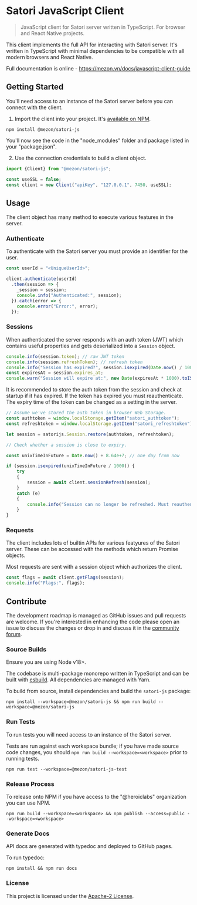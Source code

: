Satori JavaScript Client
========================

> JavaScript client for Satori server written in TypeScript. For browser and React Native projects.

This client implements the full API for interacting with Satori server. It's written in TypeScript with minimal dependencies to be compatible with all modern browsers and React Native.

Full documentation is online - https://mezon.vn/docs/javascript-client-guide

## Getting Started

You'll need access to an instance of the Satori server before you can connect with the client.

1. Import the client into your project. It's [available on NPM](https://www.npmjs/package/@mezon/satori-js).

  ```shell
  npm install @mezon/satori-js
  ```

You'll now see the code in the "node_modules" folder and package listed in your "package.json".

2. Use the connection credentials to build a client object.

  ```js
  import {Client} from "@mezon/satori-js";

  const useSSL = false;
  const client = new Client("apiKey", "127.0.0.1", 7450, useSSL);
  ```

## Usage

The client object has many method to execute various features in the server.

### Authenticate

To authenticate with the Satori server you must provide an identifier for the user.

```js
const userId = "<UniqueUserId>";

client.authenticate(userId)
  .then(session => {
    _session = session;
    console.info("Authenticated:", session);
  }).catch(error => {
    console.error("Error:", error);
  });
```

### Sessions

When authenticated the server responds with an auth token (JWT) which contains useful properties and gets deserialized into a `Session` object.

```js
console.info(session.token); // raw JWT token
console.info(session.refreshToken); // refresh token
console.info("Session has expired?", session.isexpired(Date.now() / 1000));
const expiresAt = session.expires_at;
console.warn("Session will expire at:", new Date(expiresAt * 1000).toISOString());
```

It is recommended to store the auth token from the session and check at startup if it has expired. If the token has expired you must reauthenticate. The expiry time of the token can be changed as a setting in the server.

```js
// Assume we've stored the auth token in browser Web Storage.
const authtoken = window.localStorage.getItem("satori_authtoken");
const refreshtoken = window.localStorage.getItem("satori_refreshtoken");

let session = satorijs.Session.restore(authtoken, refreshtoken);

// Check whether a session is close to expiry.

const unixTimeInFuture = Date.now() + 8.64e+7; // one day from now

if (session.isexpired(unixTimeInFuture / 1000)) {
    try
    {
        session = await client.sessionRefresh(session);
    }
    catch (e)
    {
        console.info("Session can no longer be refreshed. Must reauthenticate!");
    }
}
```

### Requests

The client includes lots of builtin APIs for various featyures of the Satori server. These can be accessed with the methods which return Promise objects.

Most requests are sent with a session object which authorizes the client.

```js
const flags = await client.getFlags(session);
console.info("Flags:", flags);
```

## Contribute

The development roadmap is managed as GitHub issues and pull requests are welcome. If you're interested in enhancing the code please open an issue to discuss the changes or drop in and discuss it in the [community forum](https://forum.mezon.vn).

### Source Builds

Ensure you are using Node v18>.

The codebase is multi-package monorepo written in TypeScript and can be built with [esbuild](https://github.com/evanw/esbuild). All dependencies are managed with Yarn.

To build from source, install dependencies and build the `satori-js` package:

```shell
npm install --workspace=@mezon/satori-js && npm run build --workspace=@mezon/satori-js
```

### Run Tests

To run tests you will need access to an instance of the Satori server.

Tests are run against each workspace bundle; if you have made source code changes, you should `npm run build --workspace=<workspace>` prior to running tests.

```shell
npm run test --workspace=@mezon/satori-js-test
```

### Release Process

To release onto NPM if you have access to the "@heroiclabs" organization you can use NPM.

```shell
npm run build --workspace=<workspace> && npm publish --access=public --workspace=<workspace>
```

### Generate Docs

API docs are generated with typedoc and deployed to GitHub pages.

To run typedoc:

```
npm install && npm run docs
```

### License

This project is licensed under the [Apache-2 License](https://github.com/nccasia/mezon-js/blob/master/LICENSE).